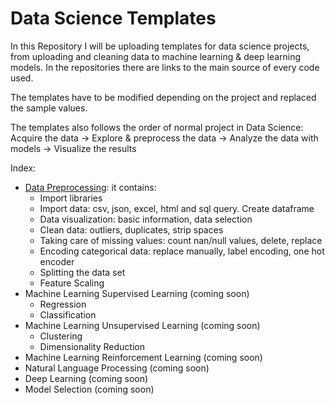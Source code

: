 # Data Science Templates

In this Repository I will be uploading templates for data science projects, from uploading and cleaning data to machine learning & deep learning models. In the repositories there are links to the main source of every code used. 

The templates have to be modified depending on the project and replaced the sample values. 

The templates also follows the order of  normal project in Data Science: Acquire the data -> Explore & preprocess the data -> Analyze the data with models -> Visualize the results

Index:
* [Data Preprocessing](https://github.com/rubenyanes/DataScienceTemplates/blob/main/Data_Preprocessing_Template.ipynb): it contains:
  * Import libraries
  * Import data: csv, json, excel, html and sql query. Create dataframe 
  * Data visualization: basic information, data selection
  * Clean data: outliers, duplicates, strip spaces
  * Taking care of missing values: count nan/null values, delete, replace
  * Encoding categorical data: replace manually, label encoding, one hot encoder
  * Splitting the data set
  * Feature Scaling
* Machine Learning Supervised Learning (coming soon)
  * Regression
  * Classification
* Machine Learning Unsupervised Learning (coming soon)
  * Clustering
  * Dimensionality Reduction
* Machine Learning Reinforcement Learning (coming soon)
* Natural Language Processing (coming soon)
* Deep Learning (coming soon)
* Model Selection (coming soon)
